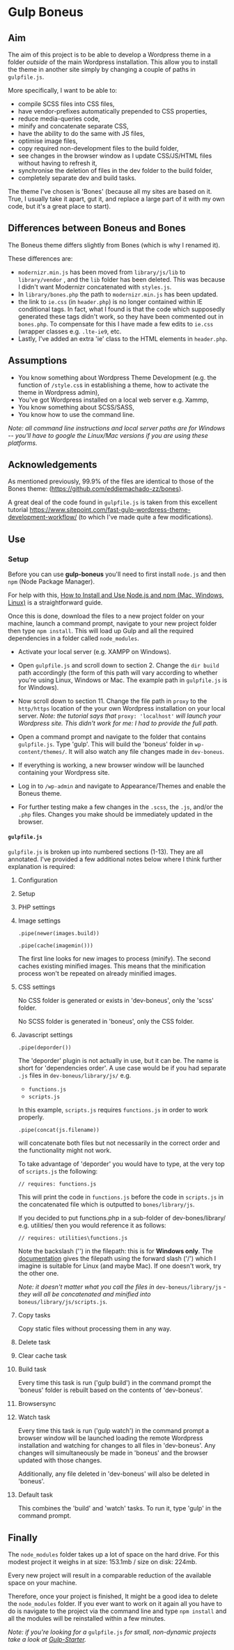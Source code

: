 # Gulp Boneus

## Aim

The aim of this project is to be able to develop a Wordpress theme in a folder *outside* of the main Wordpress installation. This allow you to  install the theme in another site simply by changing a couple of paths in `gulpfile.js`.

More specifically, I want to be able to:
* compile SCSS files into CSS files,
* have vendor-prefixes automatically prepended to CSS properties,
* reduce media-queries code,
* minify and concatenate separate CSS,
* have the ability to do the same with JS files,
* optimise image files,
* copy required non-development files to the build folder,
* see changes in the browser window as I update CSS/JS/HTML files without having to refresh it,
* synchronise the deletion of files in the dev folder to the build folder,
* completely separate dev and build tasks.

The theme I've chosen is 'Bones' (because all my sites are based on it. True, I usually take it apart, gut it, and replace a large part of it with my own code, but it's a great place to start).

## Differences between Boneus and Bones
The Boneus theme differs slightly from Bones (which is why I renamed it).

These differences are:

* `modernizr.min.js` has been moved from `library/js/lib` to `library/vendor` , and the `lib` folder has been deleted. This was because I didn't want Modernizr concatenated with `styles.js`. 
* In `library/bones.php` the path to `modernizr.min.js` has been updated.
* the link to `ie.css` (in `header.php`) is no longer contained within IE conditional tags. In fact, what I found is that the code which supposedly generated these tags didn't work, so they have been commented out in `bones.php`. To compensate for this I have made a few edits to `ie.css` (wrapper classes e.g. `.lte-ie9`, etc.
* Lastly, I've added an extra 'ie' class to the HTML elements in `header.php`.


## Assumptions
* You know something about Wordpress Theme Development (e.g. the function of `/style.cs`s in establishing a theme, how to activate the theme in Wordpress admin),
* You've got Wordpress installed on a local web server e.g. Xammp,
* You know something about SCSS/SASS,
* You know how to use the command line.

*Note: all command line instructions and local server paths are for Windows -- you'll have to google the Linux/Mac versions if you are using these platforms.*


## Acknowledgements
As mentioned previously, 99.9% of the files are identical to those of the Bones theme: (https://github.com/eddiemachado-zz/bones).

A great deal of the code found in `gulpfile.js` is taken from this excellent tutorial https://www.sitepoint.com/fast-gulp-wordpress-theme-development-workflow/ (to which I've made quite a few modifications).



## Use

### Setup
Before you can use **gulp-boneus** you'll need to first install `node.js` and then `npm` (Node Package Manager). 

For help with this, [How to Install and Use Node.js and npm (Mac, Windows, Linux)](https://www.taniarascia.com/how-to-install-and-use-node-js-and-npm-mac-and-windows/) is a straightforward guide.

Once this is done, download the files to a new project folder on your machine, launch a command prompt, navigate to your new project folder then type `npm install`. This will load up Gulp and all the required dependencies in a folder called `node_modules`.

* Activate your local server (e.g. XAMPP on Windows).

* Open `gulpfile.js` and scroll down to section 2.  Change the `dir build` path accordingly (the form of this path will vary according to whether you're using Linux, Windows or Mac. The example path in `gulpfile.js` is for Windows).

* Now scroll down to section 11. Change the file path in `proxy` to the `http/https` location of the  your own Wordpress installation on your local server.
*Note: the tutorial says that* `proxy: 'localhost'` *will launch your Wordpress site. This didn't work for me: I had to provide the full path.*

* Open a command prompt and navigate to the folder that contains `gulpfile.js`. Type 'gulp'. This will build the 'boneus' folder in `wp-content/themes/`. It will also watch any file changes made in `dev-boneus`.

* If everything is working, a new browser window will be launched containing your Wordpress site.

* Log in to `/wp-admin` and navigate to Appearance/Themes and enable the Boneus theme.

* For further testing make a few changes in the `.scss`, the `.js`, and/or the `.php` files. Changes you make should be immediately updated in the browser.

#### `gulpfile.js`
`gulpfile.js` is broken up into numbered sections (1-13). They are all annotated. I've provided a few additional notes below where I think further explanation is required: 

1) Configuration

2) Setup

3) PHP settings

4) Image settings

   `.pipe(newer(images.build))`

   `.pipe(cache(imagemin()))`
    
   The first line looks for new images to process (minify).
   The second caches existing minified images. This means that the minification process won't be repeated on already minified images.

5) CSS settings

   No CSS folder is generated or exists in 'dev-boneus', only the 'scss' folder.

   No SCSS folder is generated in 'boneus', only the CSS folder.

6) Javascript settings

   `.pipe(deporder())`
    
   The 'deporder' plugin is not actually in use, but it can be. The name is short for 'dependencies order'. A use case would be if you had separate `.js` files in `dev-boneus/library/js/` e.g. 

   * `functions.js`
   * `scripts.js`

   In this example, `scripts.js` requires `functions.js` in order to work properly.

   `.pipe(concat(js.filename))`

   will concatenate both files but not necessarily in the correct order and the functionality might not work.

   To take advantage of 'deporder' you would have to type, at the very top of `scripts.js` the following:

   `// requires: functions.js`

   This will print the code in `functions.js` before the code in `scripts.js` in the concatenated file which is outputted to `bones/library/js`.

   If you decided to put functions.php in a sub-folder of dev-bones/library/ e.g. utilities/ then you would reference it as follows:

   `// requires: utilities\functions.js`

   Note the backslash ('\') in the filepath: this is for **Windows only**. The [documentation](https://www.npmjs.com/package/gulp-deporder) gives the filepath using the forward slash ('/') which I imagine is suitable for Linux (and maybe Mac). If one doesn't work, try the other one.

   *Note: it doesn't matter what you call the files in* `dev-boneus/library/js` *- they will all be concatenated and minified into* `boneus/library/js/scripts.js`*.*

7) Copy tasks

   Copy static files without processing them in any way.


8) Delete task

9) Clear cache task

10) Build task

    Every time this task is run ('gulp build') in the command prompt the 'boneus' folder is rebuilt based on the contents of 'dev-boneus'.

11) Browsersync

12) Watch task

    Every time this task is run ('gulp watch') in the command prompt a browser window will be launched loading the remote Wordpress installation and watching for changes to all files in 'dev-boneus'. Any changes will simultaneously be made in 'boneus' and the browser  updated with those changes.

    Additionally, any file deleted in 'dev-boneus' will also be deleted in 'boneus'.

13) Default task

    This combines the 'build' and 'watch' tasks. To run it, type 'gulp' in the command prompt.


## Finally
The `node_modules` folder takes up a lot of space on the hard drive. For this modest project it weighs in at size: 153.1mb / size on disk: 224mb.

Every new project will result in a comparable reduction of the available space on your machine.

Therefore, once your project is finished, It might be a good idea to delete the `node_modules` folder. If you ever want to work on it again all you have to do is navigate to the project via the command line and type `npm install` and all the modules will be reinstalled within a few minutes.

*Note: if you're looking for a* `gulpfile.js` *for small, non-dynamic projects take a look at [Gulp-Starter](https://github.com/chrisnajman/Gulp-Starter).*



